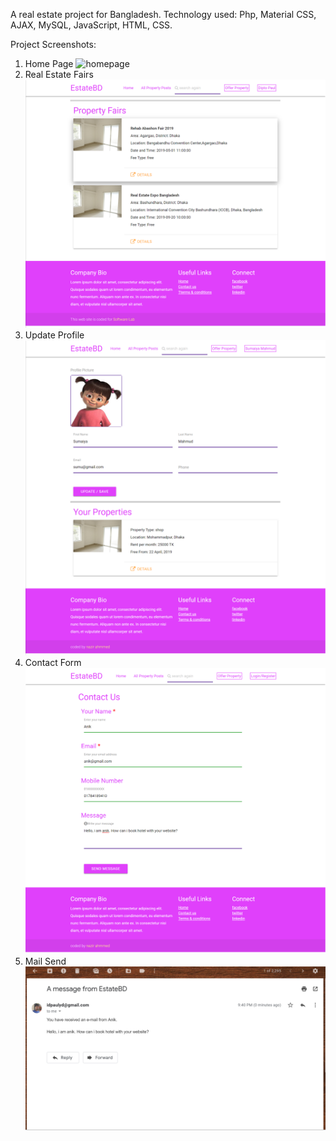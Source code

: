 A real estate project for Bangladesh. Technology used: Php, Material CSS, AJAX, MySQL, JavaScript, HTML, CSS.

Project Screenshots:
1. Home Page ![homepage](README_IMAGES/homepage.png)
2. Real Estate Fairs ![realestatefair](README_IMAGES/realestate_fair.png)
3. Update Profile ![updateprofile](README_IMAGES/profile_update.png)
4. Contact Form ![mailform](README_IMAGES/mail_form.png)
5. Mail Send ![mail_send.PNG](README_IMAGES/mail_send.PNG)